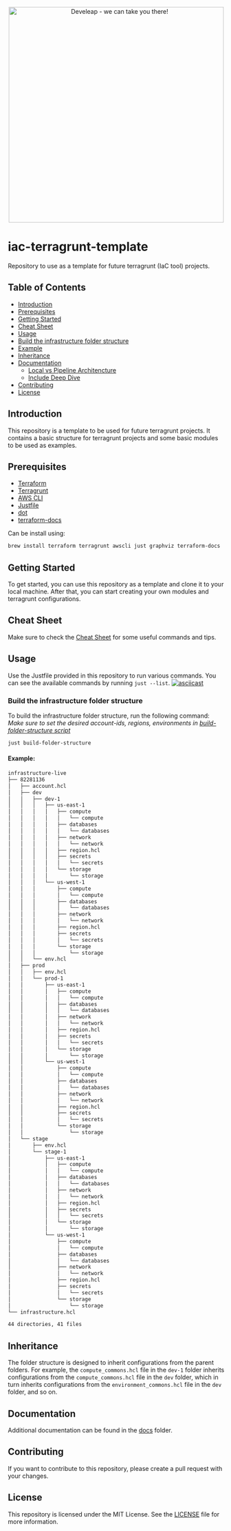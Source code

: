 <p align="center" width="100%">
    <a href="https://www.develeap.com/">
    <img src="https://github.com/develeap/iac-terragrunt-template/raw/feature/digger/docs/media/icon.png" alt="Develeap - we can take you there!" width="500" height="500">
    </a>
</p>

[1]: https://www.develeap.com/

# iac-terragrunt-template

Repository to use as a template for future terragrunt (IaC tool) projects.

## Table of Contents

- [Introduction](#introduction)
- [Prerequisites](#prerequisites)
- [Getting Started](#getting-started)
- [Cheat Sheet](docs/CheatSheet.md)
- [Usage](#usage)
- [Build the infrastructure folder structure](#build-the-infrastructure-folder-structure)
- [Example](#example)
- [Inheritance](#inheritance)
- [Documentation](#documentation)
  - [Local vs Pipeline Architencture](docs/local-vs-pipeline-assume-role-diagram.md)
  - [Include Deep Dive](docs/include-deepdive.md)
- [Contributing](#contributing)
- [License](#license)

## Introduction

This repository is a template to be used for future terragrunt projects. It contains a basic structure for terragrunt projects and some basic modules to be used as examples.

## Prerequisites

- [Terraform](https://www.terraform.io/downloads.html)
- [Terragrunt](https://terragrunt.gruntwork.io/docs/getting-started/install/)
- [AWS CLI](https://docs.aws.amazon.com/cli/latest/userguide/cli-chap-install.html)
- [Justfile](https://just.systems)
- [dot](https://graphviz.org/download/)
- [terraform-docs](https://terraform-docs.io/)

Can be install using:

```bash
brew install terraform terragrunt awscli just graphviz terraform-docs
```

## Getting Started

To get started, you can use this repository as a template and clone it to your local machine. After that, you can start creating your own modules and terragrunt configurations.

## Cheat Sheet

Make sure to check the [Cheat Sheet](docs/CheatSheet.md) for some useful commands and tips.

## Usage

Use the Justfile provided in this repository to run various commands. You can see the available commands by running `just --list`.
[![asciicast](https://asciinema.org/a/oy1cKWQRrgs5EUZDDvaOZBc2E.svg)](https://asciinema.org/a/oy1cKWQRrgs5EUZDDvaOZBc2E)

### Build the infrastructure folder structure

To build the infrastructure folder structure, run the following command:
_Make sure to set the desired account-ids, regions, environments in [build-folder-structure script](/scripts/build-folder-structure.sh)_

```bash
just build-folder-structure
```

#### Example:

```bash
infrastructure-live
├── 82281136
│   ├── account.hcl
│   ├── dev
│   │   ├── dev-1
│   │   │   ├── us-east-1
│   │   │   │   ├── compute
│   │   │   │   │   └── compute
│   │   │   │   ├── databases
│   │   │   │   │   └── databases
│   │   │   │   ├── network
│   │   │   │   │   └── network
│   │   │   │   ├── region.hcl
│   │   │   │   ├── secrets
│   │   │   │   │   └── secrets
│   │   │   │   └── storage
│   │   │   │       └── storage
│   │   │   └── us-west-1
│   │   │       ├── compute
│   │   │       │   └── compute
│   │   │       ├── databases
│   │   │       │   └── databases
│   │   │       ├── network
│   │   │       │   └── network
│   │   │       ├── region.hcl
│   │   │       ├── secrets
│   │   │       │   └── secrets
│   │   │       └── storage
│   │   │           └── storage
│   │   └── env.hcl
│   ├── prod
│   │   ├── env.hcl
│   │   └── prod-1
│   │       ├── us-east-1
│   │       │   ├── compute
│   │       │   │   └── compute
│   │       │   ├── databases
│   │       │   │   └── databases
│   │       │   ├── network
│   │       │   │   └── network
│   │       │   ├── region.hcl
│   │       │   ├── secrets
│   │       │   │   └── secrets
│   │       │   └── storage
│   │       │       └── storage
│   │       └── us-west-1
│   │           ├── compute
│   │           │   └── compute
│   │           ├── databases
│   │           │   └── databases
│   │           ├── network
│   │           │   └── network
│   │           ├── region.hcl
│   │           ├── secrets
│   │           │   └── secrets
│   │           └── storage
│   │               └── storage
│   └── stage
│       ├── env.hcl
│       └── stage-1
│           ├── us-east-1
│           │   ├── compute
│           │   │   └── compute
│           │   ├── databases
│           │   │   └── databases
│           │   ├── network
│           │   │   └── network
│           │   ├── region.hcl
│           │   ├── secrets
│           │   │   └── secrets
│           │   └── storage
│           │       └── storage
│           └── us-west-1
│               ├── compute
│               │   └── compute
│               ├── databases
│               │   └── databases
│               ├── network
│               │   └── network
│               ├── region.hcl
│               ├── secrets
│               │   └── secrets
│               └── storage
│                   └── storage
└── infrastructure.hcl

44 directories, 41 files
```

## Inheritance

The folder structure is designed to inherit configurations from the parent folders. For example, the `compute_commons.hcl` file in the `dev-1` folder inherits configurations from the `compute_commons.hcl` file in the `dev` folder, which in turn inherits configurations from the `environment_commons.hcl` file in the `dev` folder, and so on.

## Documentation

Additional documentation can be found in the [docs](docs) folder.

## Contributing

If you want to contribute to this repository, please create a pull request with your changes.

## License

This repository is licensed under the MIT License. See the [LICENSE](LICENSE) file for more information.
